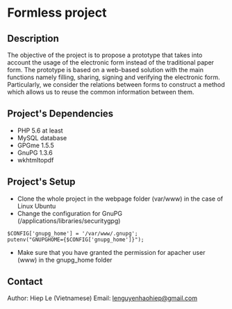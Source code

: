 Formless project
=============

Description
-----------
The objective of the project is to propose a prototype that takes into account the usage of the electronic form instead of the traditional paper form. The prototype is based on a web-based solution with the main functions namely filling, sharing, signing and verifying the electronic form. Particularly, we consider the relations between forms to construct a method which allows us to reuse the common information between them.


Project's Dependencies
-----------
* PHP 5.6 at least
* MySQL database
* GPGme 1.5.5
* GnuPG 1.3.6
* wkhtmltopdf


Project's Setup
-----------
* Clone the whole project in the webpage folder (var/www) in the case of Linux Ubuntu
* Change the configuration for GnuPG (/applications/libraries/securitygpg)
```
$CONFIG['gnupg_home'] = '/var/www/.gnupg';
putenv("GNUPGHOME={$CONFIG['gnupg_home']}");
```
* Make sure that you have granted the permission for apacher user (www) in the gnupg_home folder

Contact
----------
Author: Hiep Le (Vietnamese)
Email: lenguyenhaohiep@gmail.com

